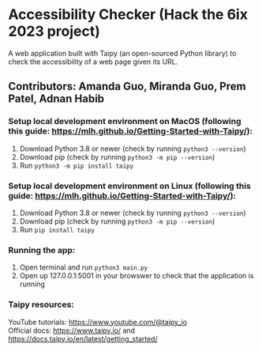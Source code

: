 # Accessibility Checker (Hack the 6ix 2023 project)

A web application built with Taipy (an open-sourced Python library) to check the accessibility of a web page given its URL.

## Contributors: Amanda Guo, Miranda Guo, Prem Patel, Adnan Habib

### Setup local development environment on MacOS (following this guide: https://mlh.github.io/Getting-Started-with-Taipy/):

1. Download Python 3.8 or newer (check by running `python3 --version`)
2. Download pip (check by running `python3 -m pip --version`)
3. Run `python3 -m pip install taipy`

### Setup local development environment on Linux (following this guide: https://mlh.github.io/Getting-Started-with-Taipy/):

1. Download Python 3.8 or newer (check by running `python3 --version`)
2. Download pip (check by running `python3 -m pip --version`)
3. Run `pip install taipy`

### Running the app:

1. Open terminal and run `python3 main.py`
2. Open up 127.0.0.1:5001 in your browswer to check that the application is running

### Taipy resources:

YouTube tutorials: https://www.youtube.com/@taipy_io  
Official docs: https://www.taipy.io/ and https://docs.taipy.io/en/latest/getting_started/
